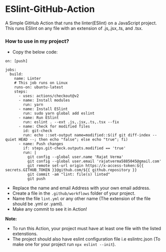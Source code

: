 # ESlint-GitHub-Action
A Simple GitHub Action that runs the linter(ESlint) on a JavaScript project. This runs ESlint on any file with an extension of .js,.jsx,.ts, and .tsx.

### How to use in my project?

- Copy the below code:
```
on: [push]

jobs:
  build:
    name: Linter
    # This job runs on Linux
    runs-on: ubuntu-latest
    steps:
      - uses: actions/checkout@v2
      - name: Install modules
        run: yarn
      - name: Install ESlint
        run: sudo yarn global add eslint
      - name: Run ESlint
        run: eslint . --ext .js,.jsx,.ts,.tsx --fix
      - name: Check for modified files
        id: git-check
        run: echo ::set-output name=modified::$(if git diff-index --quiet HEAD --; then echo "false"; else echo "true"; fi)
      - name: Push changes
        if: steps.git-check.outputs.modified == 'true'
        run: |
          git config --global user.name 'Rajat Verma'
          git config --global user.email 'rajatverma5885045@gmail.com'
          git remote set-url origin https://x-access-token:${{ secrets.GITHUB_TOKEN }}@github.com/${{ github.repository }}
          git commit -am "lint: file(s) linted"
          git push
```
- Replace the name and email Address with your own email address.
- Create a file in the `.github/workflows` folder of your project.
- Name the file `lint.yml` or any other name (The extension of the file should be .yml or .yaml).
- Make any commit to see it in Action!

**Note:**
- To run this Action, your project must have at least one file with the listed extenstions.
- The project should also have eslint configuration file i.e eslintrc.json (To make one for your project run `npx eslint --init`).
